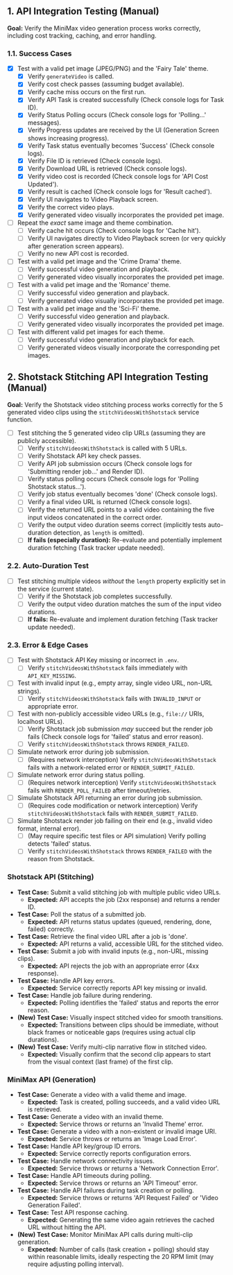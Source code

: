 ## 1. API Integration Testing (Manual)

**Goal:** Verify the MiniMax video generation process works correctly, including cost tracking, caching, and error handling.

### 1.1. Success Cases

- [x] Test with a valid pet image (JPEG/PNG) and the 'Fairy Tale' theme.
    - [x] Verify `generateVideo` is called.
    - [x] Verify cost check passes (assuming budget available).
    - [x] Verify cache miss occurs on the first run.
    - [x] Verify API Task is created successfully (Check console logs for Task ID).
    - [x] Verify Status Polling occurs (Check console logs for 'Polling...' messages).
    - [x] Verify Progress updates are received by the UI (Generation Screen shows increasing progress).
    - [x] Verify Task status eventually becomes 'Success' (Check console logs).
    - [x] Verify File ID is retrieved (Check console logs).
    - [x] Verify Download URL is retrieved (Check console logs).
    - [x] Verify video cost is recorded (Check console logs for 'API Cost Updated').
    - [x] Verify result is cached (Check console logs for 'Result cached').
    - [x] Verify UI navigates to Video Playback screen.
    - [x] Verify the correct video plays.
    - [x] Verify generated video visually incorporates the provided pet image.
- [ ] Repeat the *exact* same image and theme combination.
    - [ ] Verify cache hit occurs (Check console logs for 'Cache hit').
    - [ ] Verify UI navigates directly to Video Playback screen (or very quickly after generation screen appears).
    - [ ] Verify no new API cost is recorded.
- [ ] Test with a valid pet image and the 'Crime Drama' theme.
    - [ ] Verify successful video generation and playback.
    - [ ] Verify generated video visually incorporates the provided pet image.
- [ ] Test with a valid pet image and the 'Romance' theme.
    - [ ] Verify successful video generation and playback.
    - [ ] Verify generated video visually incorporates the provided pet image.
- [ ] Test with a valid pet image and the 'Sci-Fi' theme.
    - [ ] Verify successful video generation and playback.
    - [ ] Verify generated video visually incorporates the provided pet image.
- [ ] Test with different valid pet images for each theme.
    - [ ] Verify successful video generation and playback for each.
    - [ ] Verify generated videos visually incorporate the corresponding pet images.

## 2. Shotstack Stitching API Integration Testing (Manual)

**Goal:** Verify the Shotstack video stitching process works correctly for the 5 generated video clips using the `stitchVideosWithShotstack` service function.

- [ ] Test stitching the 5 generated video clip URLs (assuming they are publicly accessible).
    - [ ] Verify `stitchVideosWithShotstack` is called with 5 URLs.
    - [ ] Verify Shotstack API key check passes.
    - [ ] Verify API job submission occurs (Check console logs for 'Submitting render job...' and Render ID).
    - [ ] Verify status polling occurs (Check console logs for 'Polling Shotstack status...').
    - [ ] Verify job status eventually becomes 'done' (Check console logs).
    - [ ] Verify a final video URL is returned (Check console logs).
    - [ ] Verify the returned URL points to a valid video containing the five input videos concatenated in the correct order.
    - [ ] Verify the output video duration seems correct (implicitly tests auto-duration detection, as `length` is omitted).
    - [ ] **If fails (especially duration):** Re-evaluate and potentially implement duration fetching (Task tracker update needed).

### 2.2. Auto-Duration Test

- [ ] Test stitching multiple videos *without* the `length` property explicitly set in the service (current state).
    - [ ] Verify if the Shotstack job completes successfully.
    - [ ] Verify the output video duration matches the sum of the input video durations.
    - [ ] **If fails:** Re-evaluate and implement duration fetching (Task tracker update needed).

### 2.3. Error & Edge Cases

- [ ] Test with Shotstack API Key missing or incorrect in `.env`.
    - [ ] Verify `stitchVideosWithShotstack` fails immediately with `API_KEY_MISSING`.
- [ ] Test with invalid input (e.g., empty array, single video URL, non-URL strings).
    - [ ] Verify `stitchVideosWithShotstack` fails with `INVALID_INPUT` or appropriate error.
- [ ] Test with non-publicly accessible video URLs (e.g., `file://` URIs, localhost URLs).
    - [ ] Verify Shotstack job submission *may* succeed but the render job fails (Check console logs for 'failed' status and error reason).
    - [ ] Verify `stitchVideosWithShotstack` throws `RENDER_FAILED`.
- [ ] Simulate network error during job submission.
    - [ ] (Requires network interception) Verify `stitchVideosWithShotstack` fails with a network-related error or `RENDER_SUBMIT_FAILED`.
- [ ] Simulate network error during status polling.
    - [ ] (Requires network interception) Verify `stitchVideosWithShotstack` fails with `RENDER_POLL_FAILED` after timeout/retries.
- [ ] Simulate Shotstack API returning an error during job submission.
    - [ ] (Requires code modification or network interception) Verify `stitchVideosWithShotstack` fails with `RENDER_SUBMIT_FAILED`.
- [ ] Simulate Shotstack render job failing on their end (e.g., invalid video format, internal error).
    - [ ] (May require specific test files or API simulation) Verify polling detects 'failed' status.
    - [ ] Verify `stitchVideosWithShotstack` throws `RENDER_FAILED` with the reason from Shotstack.

### Shotstack API (Stitching)

*   **Test Case:** Submit a valid stitching job with multiple public video URLs.
    *   **Expected:** API accepts the job (2xx response) and returns a render ID.
*   **Test Case:** Poll the status of a submitted job.
    *   **Expected:** API returns status updates (queued, rendering, done, failed) correctly.
*   **Test Case:** Retrieve the final video URL after a job is 'done'.
    *   **Expected:** API returns a valid, accessible URL for the stitched video.
*   **Test Case:** Submit a job with invalid inputs (e.g., non-URL, missing clips).
    *   **Expected:** API rejects the job with an appropriate error (4xx response).
*   **Test Case:** Handle API key errors.
    *   **Expected:** Service correctly reports API key missing or invalid.
*   **Test Case:** Handle job failure during rendering.
    *   **Expected:** Polling identifies the 'failed' status and reports the error reason.
*   **(New) Test Case:** Visually inspect stitched video for smooth transitions.
    *   **Expected:** Transitions between clips should be immediate, without black frames or noticeable gaps (requires using actual clip durations).
*   **(New) Test Case:** Verify multi-clip narrative flow in stitched video.
    *   **Expected:** Visually confirm that the second clip appears to start from the visual context (last frame) of the first clip.

### MiniMax API (Generation)

*   **Test Case:** Generate a video with a valid theme and image.
    *   **Expected:** Task is created, polling succeeds, and a valid video URL is retrieved.
*   **Test Case:** Generate a video with an invalid theme.
    *   **Expected:** Service throws or returns an 'Invalid Theme' error.
*   **Test Case:** Generate a video with a non-existent or invalid image URI.
    *   **Expected:** Service throws or returns an 'Image Load Error'.
*   **Test Case:** Handle API key/group ID errors.
    *   **Expected:** Service correctly reports configuration errors.
*   **Test Case:** Handle network connectivity issues.
    *   **Expected:** Service throws or returns a 'Network Connection Error'.
*   **Test Case:** Handle API timeouts during polling.
    *   **Expected:** Service throws or returns an 'API Timeout' error.
*   **Test Case:** Handle API failures during task creation or polling.
    *   **Expected:** Service throws or returns 'API Request Failed' or 'Video Generation Failed'.
*   **Test Case:** Test API response caching.
    *   **Expected:** Generating the same video again retrieves the cached URL without hitting the API.
*   **(New) Test Case:** Monitor MiniMax API calls during multi-clip generation.
    *   **Expected:** Number of calls (task creation + polling) should stay within reasonable limits, ideally respecting the 20 RPM limit (may require adjusting polling interval). 